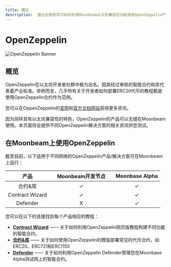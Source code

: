 ```yaml
---
title: 概览
description:  通过此教程学习如何利用Moonbeam以太坊兼容性功能使用OpenZeppelin产品。
---
```


# OpenZeppelin

![OpenZeppelin Banner](/images/openzeppelin/openzeppelin-banner.png)

## 概览

OpenZeppelin在以太坊开发者社群中极为出名，因其经过审核的智能合约和库代表着产业标准。举例而言，几乎所有关于开发者如何部署ERC20代币的教程都是使用OpenZeppelin合约作为范例。

您可以在OppenZeppelin的[官网](https://openzeppelin.com/)和[官方文档网站](https://docs.openzeppelin.com/openzeppelin/)获得更多资讯。

因为同样具有以太坊兼容性的特色，OpenZeppelin的产品可以无缝在Moonbeam使用。本页面将会提供不同OpenZeppelin解决方案的相关资讯供您测试。

## 在Moonbeam上使用OpenZeppelin

截至目前，以下适用于不同网络的OpenZeppelin产品/解决方案可在Moonbeam上运行：

|      **产品**      |     |**Moonbeam开发节点**|     |**Moonbase Alpha**|
| :-------------------: | :-: | :-----------------: | :-: | :--------------: |
| 合约&库 |     |          ✓          |     |         ✓       |
|    Contract Wizard    |     |          ✓          |     |         ✓       |
|       Defender        |     |          X          |     |         ✓       |

您可以在以下的连接找到每个产品相应的教程：

 - [**Contract Wizard**](/integrations/openzeppelin/contracts/#openzeppelin-contract-wizard) —— 关于如何利用OpenZeppelin网页版教程构建不同功能的智能合约。
 - **[合约&库](/integrations/openzeppelin/contracts/#deploying-openzeppelin-contracts-on-moonbeam)** —— 关于如何使用OpenZeppelin的模版部署常见的代币合约，如ERC20、ERC721和ERC1155
 - [**Defender**](/integrations/openzeppelin/defender/) —— 关于如何利用OpenZeppelin Defender管理您在Moonbase Alpha测试网上的智能合约。

